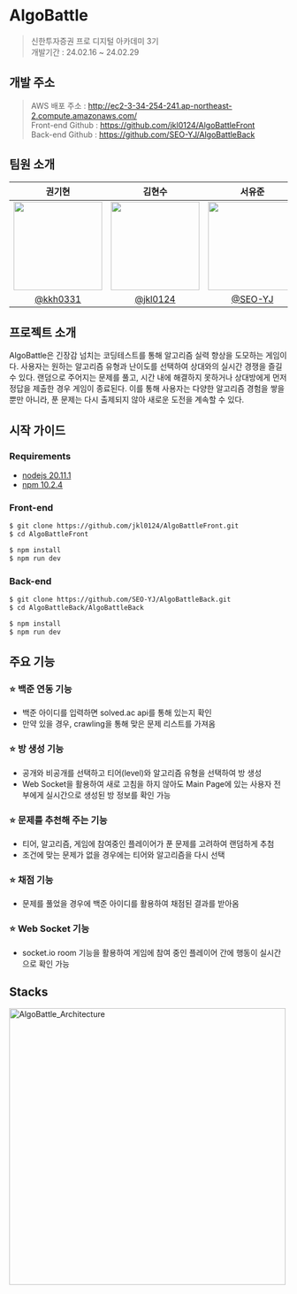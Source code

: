 # AlgoBattle
> 신한투자증권 프로 디지털 아카데미 3기</br>
> 개발기간 : 24.02.16 ~ 24.02.29

## 개발 주소
> AWS 배포 주소 : <http://ec2-3-34-254-241.ap-northeast-2.compute.amazonaws.com/> <br/>
> Front-end Github : <https://github.com/jkl0124/AlgoBattleFront> <br/>
> Back-end Github : <https://github.com/SEO-YJ/AlgoBattleBack> <br/>

## 팀원 소개
|권기현|김현수|서유준|허상진|
|:---:|:---:|:---:|:---:|
|<img width="160px" src="https://avatars.githubusercontent.com/u/99806443?v=4"/> |<img width="160px" src="https://avatars.githubusercontent.com/u/122847760?v=4" />|<img width="160px" src="https://avatars.githubusercontent.com/u/76039485?v=4" />|<img width="160px" src="https://avatars.githubusercontent.com/u/128025654?v=4" />|
|[@kkh0331](https://github.com/kkh0331)|[@jkl0124](https://github.com/jkl0124)|[@SEO-YJ](https://github.com/SEO-YJ)|[@bookeers](https://github.com/bookeers)|

## 프로젝트 소개
AlgoBattle은 긴장감 넘치는 코딩테스트를 통해 알고리즘 실력 향상을 도모하는 게임이다. 사용자는 원하는 알고리즘 유형과 난이도를 선택하여 상대와의 실시간 경쟁을 즐길 수 있다. 랜덤으로 주어지는 문제를 풀고, 시간 내에 해결하지 못하거나 상대방에게 먼저 정답을 제출한 경우 게임이 종료된다. 이를 통해 사용자는 다양한 알고리즘 경험을 쌓을 뿐만 아니라, 푼 문제는 다시 출제되지 않아 새로운 도전을 계속할 수 있다.

## 시작 가이드
### Requirements
- [nodejs 20.11.1](https://nodejs.org/en/blog/release/v20.11.1)
- [npm 10.2.4](https://www.npmjs.com/package/npm/v/10.2.4)

### Front-end
```bash
$ git clone https://github.com/jkl0124/AlgoBattleFront.git
$ cd AlgoBattleFront

$ npm install 
$ npm run dev
```

### Back-end
```bash
$ git clone https://github.com/SEO-YJ/AlgoBattleBack.git
$ cd AlgoBattleBack/AlgoBattleBack

$ npm install 
$ npm run dev
```

## 주요 기능

### ⭐️ 백준 연동 기능
- 백준 아이디를 입력하면 solved.ac api를 통해 있는지 확인
- 만약 있을 경우, crawling을 통해 맞은 문제 리스트를 가져옴

### ⭐️ 방 생성 기능
- 공개와 비공개를 선택하고 티어(level)와 알고리즘 유형을 선택하여 방 생성
- Web Socket을 활용하여 새로 고침을 하지 않아도 Main Page에 있는 사용자 전부에게 실시간으로 생성된 방 정보를 확인 가능

### ⭐️ 문제를 추천해 주는 기능
- 티어, 알고리즘, 게임에 참여중인 플레이어가 푼 문제를 고려하여 랜덤하게 추첨
- 조건에 맞는 문제가 없을 경우에는 티어와 알고리즘을 다시 선택

### ⭐️ 채점 기능
- 문제를 풀었을 경우에 백준 아이디를 활용하여 채점된 결과를 받아옴

### ⭐️ Web Socket 기능
- socket.io room 기능을 활용하여 게임에 참여 중인 플레이어 간에 행동이 실시간으로 확인 가능

## Stacks
<img width="500" alt="AlgoBattle_Architecture" src="https://github.com/jkl0124/AlgoBattleFront/assets/99806443/9f08cb35-be0a-40c3-aa45-563d331a7fca">
